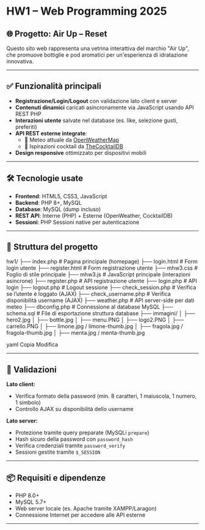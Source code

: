 # HW1 – Web Programming 2025

## 🌐 Progetto: Air Up – Reset

Questo sito web rappresenta una vetrina interattiva del marchio "Air Up", che promuove bottiglie e pod aromatici per un'esperienza di idratazione innovativa.

---

## ✅ Funzionalità principali

- **Registrazione/Login/Logout** con validazione lato client e server
- **Contenuti dinamici** caricati asincronamente via JavaScript usando API REST PHP
- **Interazioni utente** salvate nel database (es. like, selezione gusti, preferiti)
- **API REST esterne integrate**:
  - 📡 Meteo attuale da [OpenWeatherMap](https://openweathermap.org/)
  - 🍹 Ispirazioni cocktail da [TheCocktailDB](https://www.thecocktaildb.com/)
- **Design responsive** ottimizzato per dispositivi mobili

---

## 🛠️ Tecnologie usate

- **Frontend**: HTML5, CSS3, JavaScript
- **Backend**: PHP 8+, MySQL
- **Database**: MySQL (dump incluso)
- **REST API**: Interne (PHP) + Esterne (OpenWeather, CocktailDB)
- **Sessioni**: PHP Sessioni native per autenticazione

---

## 📁 Struttura del progetto

hw1/
├── index.php # Pagina principale (homepage)
├── login.html # Form login utente
├── register.html # Form registrazione utente
├── mhw3.css # Foglio di stile principale
├── mhw3.js # JavaScript principale (interazioni asincrone)
├── register.php # API registrazione utente
├── login.php # API login
├── logout.php # Logout sessione
├── check_session.php # Verifica se l’utente è loggato (AJAX)
├── check_username.php # Verifica disponibilità username (AJAX)
├── weather.php # API server-side per dati meteo
├── dbconfig.php # Connessione al database MySQL
├── schema.sql # File di esportazione struttura database
├── immagini/
│ ├── hero2.jpg
│ ├── bottle.jpg
│ ├── menu.PNG
│ ├── logo2.PNG
│ ├── carrello.PNG
│ ├── limone.jpg / limone-thumb.jpg
│ ├── fragola.jpg / fragola-thumb.jpg
│ ├── menta.jpg / menta-thumb.jpg

yaml
Copia
Modifica

---

## 🧪 Validazioni

**Lato client:**
- Verifica formato della password (min. 8 caratteri, 1 maiuscola, 1 numero, 1 simbolo)
- Controllo AJAX su disponibilità dello username

**Lato server:**
- Protezione tramite query preparate (MySQLi `prepare`)
- Hash sicuro della password con `password_hash`
- Verifica credenziali tramite `password_verify`
- Sessioni gestite tramite `$_SESSION`

---

## 📦 Requisiti e dipendenze

- PHP 8.0+
- MySQL 5.7+
- Web server locale (es. Apache tramite XAMPP/Laragon)
- Connessione Internet per accedere alle API esterne

---
